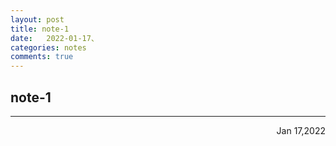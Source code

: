 ```yaml
---
layout: post
title: note-1
date:   2022-01-17、
categories: notes
comments: true
---
```

## note-1
---

<p align="right">Jan 17,2022</p>
